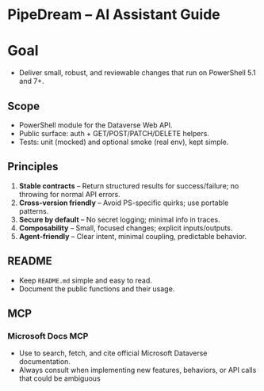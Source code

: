 # PipeDream – AI Assistant Guide

# Goal
- Deliver small, robust, and reviewable changes that run on PowerShell 5.1 and 7+.

## Scope
- PowerShell module for the Dataverse Web API.
- Public surface: auth + GET/POST/PATCH/DELETE helpers.
- Tests: unit (mocked) and optional smoke (real env), kept simple.

## Principles
1. **Stable contracts** – Return structured results for success/failure; no throwing for normal API errors.
2. **Cross-version friendly** – Avoid PS-specific quirks; use portable patterns.
3. **Secure by default** – No secret logging; minimal info in traces.
4. **Composability** – Small, focused changes; explicit inputs/outputs.
5. **Agent-friendly** – Clear intent, minimal coupling, predictable behavior.

## README
- Keep `README.md` simple and easy to read.
- Document the public functions and their usage.

## MCP

### Microsoft Docs MCP
- Use to search, fetch, and cite official Microsoft Dataverse documentation.
- Always consult when implementing new features, behaviors, or API calls that could be ambiguous
